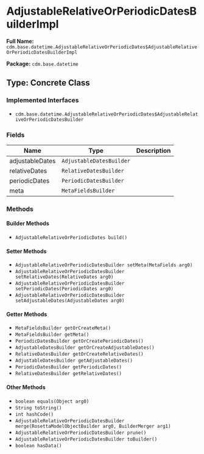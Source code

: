 # AdjustableRelativeOrPeriodicDatesBuilderImpl

**Full Name:** `cdm.base.datetime.AdjustableRelativeOrPeriodicDates$AdjustableRelativeOrPeriodicDatesBuilderImpl`

**Package:** `cdm.base.datetime`

## Type: Concrete Class

### Implemented Interfaces

- `cdm.base.datetime.AdjustableRelativeOrPeriodicDates$AdjustableRelativeOrPeriodicDatesBuilder`

### Fields

| Name | Type | Description |
|------|------|-------------|
| adjustableDates | `AdjustableDatesBuilder` |  |
| relativeDates | `RelativeDatesBuilder` |  |
| periodicDates | `PeriodicDatesBuilder` |  |
| meta | `MetaFieldsBuilder` |  |

### Methods

#### Builder Methods

- `AdjustableRelativeOrPeriodicDates build()`

#### Setter Methods

- `AdjustableRelativeOrPeriodicDatesBuilder setMeta(MetaFields arg0)`
- `AdjustableRelativeOrPeriodicDatesBuilder setRelativeDates(RelativeDates arg0)`
- `AdjustableRelativeOrPeriodicDatesBuilder setPeriodicDates(PeriodicDates arg0)`
- `AdjustableRelativeOrPeriodicDatesBuilder setAdjustableDates(AdjustableDates arg0)`

#### Getter Methods

- `MetaFieldsBuilder getOrCreateMeta()`
- `MetaFieldsBuilder getMeta()`
- `PeriodicDatesBuilder getOrCreatePeriodicDates()`
- `AdjustableDatesBuilder getOrCreateAdjustableDates()`
- `RelativeDatesBuilder getOrCreateRelativeDates()`
- `AdjustableDatesBuilder getAdjustableDates()`
- `PeriodicDatesBuilder getPeriodicDates()`
- `RelativeDatesBuilder getRelativeDates()`

#### Other Methods

- `boolean equals(Object arg0)`
- `String toString()`
- `int hashCode()`
- `AdjustableRelativeOrPeriodicDatesBuilder merge(RosettaModelObjectBuilder arg0, BuilderMerger arg1)`
- `AdjustableRelativeOrPeriodicDatesBuilder prune()`
- `AdjustableRelativeOrPeriodicDatesBuilder toBuilder()`
- `boolean hasData()`

